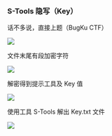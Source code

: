 ### S-Tools 隐写（Key）

话不多说，直接上题（BugKu CTF）

![](https://pic1.imgdb.cn/item/67725cc3d0e0a243d4ec8de2.jpg)

文件末尾有段加密字符

![](https://pic1.imgdb.cn/item/67725ce0d0e0a243d4ec8df5.jpg)

解密得到提示工具及 Key 值

![](https://pic1.imgdb.cn/item/67725cffd0e0a243d4ec8dff.jpg)

使用工具 S-Tools 解出 Key.txt 文件

![](https://pic1.imgdb.cn/item/67725d1fd0e0a243d4ec8e08.jpg)